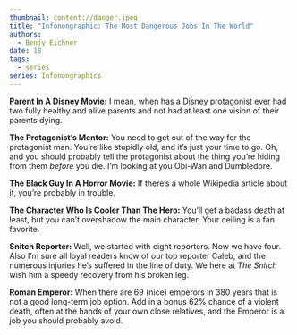 ```yaml
---
thumbnail: content://danger.jpeg
title: "Infonongraphic: The Most Dangerous Jobs In The World"
authors:
  - Benjy Eichner
date: 18
tags:
  - series
series: Infonongraphics
---
```


**Parent In A Disney Movie:** I mean, when has a Disney protagonist ever had two fully healthy and alive parents and not had at least one vision of their parents dying. 

**The Protagonist’s Mentor:** You need to get out of the way for the protagonist man. You’re like stupidly old, and it’s just your time to go. Oh, and you should probably tell the protagonist about the thing you’re hiding from them *before* you die. I’m looking at you Obi-Wan and Dumbledore.

**The Black Guy In A Horror Movie:** If there’s a whole Wikipedia article about it, you’re probably in trouble.

**The Character Who Is Cooler Than The Hero:** You’ll get a badass death at least, but you can’t overshadow the main character. Your ceiling is a fan favorite.

**Snitch Reporter:** Well, we started with eight reporters. Now we have four. Also I’m sure all loyal readers know of our top reporter Caleb, and the numerous injuries he’s suffered in the line of duty. We here at *The Snitch* wish him a speedy recovery from his broken leg.

**Roman Emperor:** When there are 69 (nice) emperors in 380 years that is not a good long-term job option. Add in a bonus 62% chance of a violent death, often at the hands of your own close relatives, and the Emperor is a job you should probably avoid.



